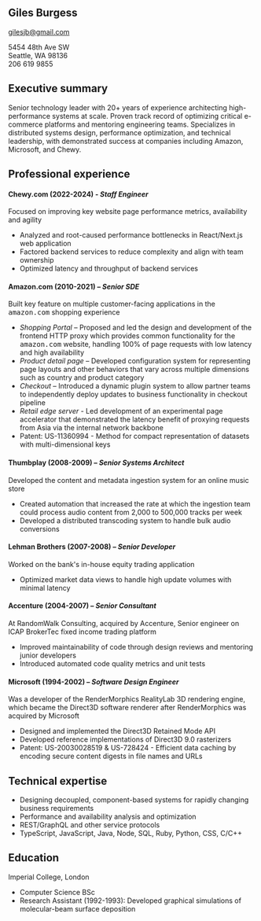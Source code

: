 ## Giles Burgess
gilesjb@gmail.com

5454 48th Ave SW  
Seattle, WA 98136  
206 619 9855

## Executive summary
Senior technology leader with 20+ years of experience architecting high-performance systems at scale. 
Proven track record of optimizing critical e-commerce platforms and mentoring engineering teams. 
Specializes in distributed systems design, performance optimization, and technical leadership, with demonstrated success at companies including Amazon, Microsoft, and Chewy.

## Professional experience

#### Chewy.com (2022-2024) - *Staff Engineer*

Focused on improving key website page performance metrics, availability and agility

* Analyzed and root-caused performance bottlenecks in React/Next.js web application
* Factored backend services to reduce complexity and align with team ownership
* Optimized latency and throughput of backend services

#### Amazon.com (2010-2021) – *Senior SDE* 

Built key feature on multiple customer-facing applications in the <tt>amazon.com</tt> shopping experience

* *Shopping Portal* – Proposed and led the design and development of the frontend HTTP proxy which provides common functionality for the <tt>amazon.com</tt> website, handling 100% of page requests with low latency and high availability
* *Product detail page* – Developed configuration system for representing page layouts and other behaviors that vary across multiple dimensions such as country and product category
* *Checkout* – Introduced a dynamic plugin system to allow partner teams to independently deploy updates to business functionality in checkout pipeline
* *Retail edge server* - Led development of an experimental page accelerator that demonstrated the latency benefit of proxying requests from Asia via the internal network backbone
* Patent: US-11360994 - Method for compact representation of datasets with multi-dimensional keys


#### Thumbplay (2008-2009) – *Senior Systems Architect*

Developed the content and metadata ingestion system for an online music store

* Created automation that increased the rate at which the ingestion team could process audio content from 2,000 to 500,000 tracks per week
* Developed a distributed transcoding system to handle bulk audio conversions

#### Lehman Brothers (2007-2008) – *Senior Developer*

Worked on the bank's in-house equity trading application

* Optimized market data views to handle high update volumes with minimal latency

#### Accenture (2004-2007) – *Senior Consultant*

At RandomWalk Consulting, acquired by Accenture, Senior engineer on ICAP BrokerTec fixed income trading platform

* Improved maintainability of code through design reviews and mentoring junior developers
* Introduced automated code quality metrics and unit tests

#### Microsoft (1994-2002) – *Software Design Engineer*

Was a developer of the RenderMorphics RealityLab 3D rendering engine,
which became the Direct3D software renderer after RenderMorphics was acquired by Microsoft

* Designed and implemented the Direct3D Retained Mode API
* Developed reference implementations of Direct3D 9.0 rasterizers
* Patent: US-20030028519 & US-728424 - Efficient data caching by encoding secure content digests in file names and URLs

## Technical expertise

* Designing decoupled, component-based systems for rapidly changing business requirements
* Performance and availability analysis and optimization
* REST/GraphQL and other service protocols
* TypeScript, JavaScript, Java, Node, SQL, Ruby, Python, CSS, C/C++

## Education

Imperial College, London

* Computer Science BSc
* Research Assistant (1992-1993): Developed graphical simulations of molecular-beam surface deposition
